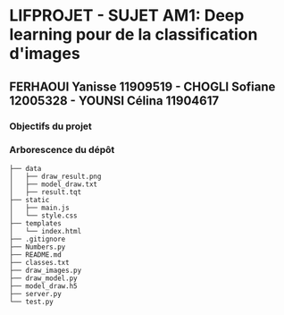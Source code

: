 # LIFPROJET - SUJET AM1: Deep learning pour de la classification d'images

## FERHAOUI Yanisse 11909519 - CHOGLI Sofiane 12005328 - YOUNSI Célina 11904617

### Objectifs du projet

### Arborescence du dépôt

```//
├── data
│   ├── draw_result.png
│   ├── model_draw.txt
│   ├── result.tqt
├── static
│   ├── main.js
│   └── style.css
├── templates
│   └── index.html
├── .gitignore
├── Numbers.py
├── README.md
├── classes.txt
├── draw_images.py
├── draw_model.py
├── model_draw.h5
├── server.py
└── test.py
```
